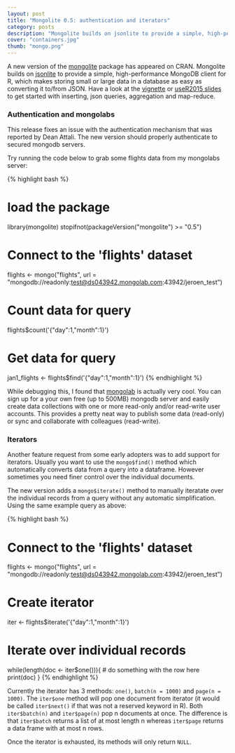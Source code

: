 ```yaml
---
layout: post
title: "Mongolite 0.5: authentication and iterators"
category: posts
description: "Mongolite builds on jsonlite to provide a simple, high-performance MongoDB client for R, which makes storing small or large data in a database as easy as converting it to/from JSON. This version improves authentication for connecting with secured servers, and introduces iterators to give you more grained control over processing query data."
cover: "containers.jpg"
thumb: "mongo.png"
---
```


A new version of the [mongolite](http://cran.r-project.org/web/packages/mongolite/index.html) package has appeared on CRAN. Mongolite builds on [jsonlite](http://cran.r-project.org/web/packages/jsonlite/index.html) to provide a simple, high-performance MongoDB client for R, which makes storing small or large data in a database as easy as converting it to/from JSON. Have a look at the [vignette](http://cran.r-project.org/web/packages/mongolite/vignettes/intro.html) or [useR2015 slides](http://bit.ly/mongo-slides) to get started with inserting, json queries, aggregation and map-reduce. 

### Authentication and mongolabs

This release fixes an issue with the authentication mechanism that was reported by Dean Attali. The new version should properly authenticate to secured mongodb servers. 

Try running the code below to grab some flights data from my mongolabs server:

{% highlight bash %}
# load the package
library(mongolite)
stopifnot(packageVersion("mongolite") >= "0.5")

# Connect to the 'flights' dataset
flights <- mongo("flights", url = "mongodb://readonly:test@ds043942.mongolab.com:43942/jeroen_test")

# Count data for query
flights$count('{"day":1,"month":1}')

# Get data for query
jan1_flights <- flights$find('{"day":1,"month":1}')
{% endhighlight %}

While debugging this, I found that [mongolab](https://mongolab.com/) is actually very cool. You can sign up for a your own free (up to 500MB) mongodb server and easily create data collections with one or more read-only and/or read-write user accounts. This provides a pretty neat way to publish some data (read-only) or sync and collaborate with colleagues (read-write).

### Iterators

Another feature request from some early adopters was to add support for iterators. Usually you want to use the `mongo$find()` method which automatically converts data from a query into a dataframe. However sometimes you need finer control over the individual documents. 

The new version adds a `mongo$iterate()` method to manually iteratate over the individual records from a query without any automatic simplification. Using the same example query as above:

{% highlight bash %}
# Connect to the 'flights' dataset
flights <- mongo("flights", url = "mongodb://readonly:test@ds043942.mongolab.com:43942/jeroen_test")

# Create iterator
iter <- flights$iterate('{"day":1,"month":1}')

# Iterate over individual records
while(length(doc <- iter$one())){
	# do something with the row here
	print(doc)
}
{% endhighlight %}

Currently the iterator has 3 methods: `one()`, `batch(n = 1000)` and `page(n = 1000)`. The `iter$one` method will pop one document from iterator (it would be called `iter$next()` if that was not a reserved keyword in R). Both `iter$batch(n)` and `iter$page(n)` pop n documents at once. The difference is that `iter$batch` returns a list of at most length n whereas `iter$page` returns a data frame with at most n rows. 

Once the iterator is exhausted, its methods will only return `NULL`.


